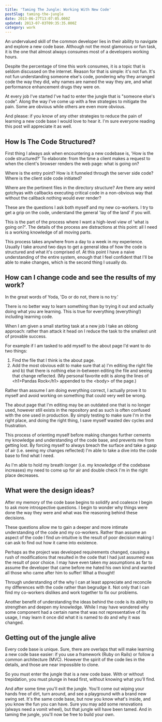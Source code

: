 ```yaml
---
title: 'Taming The Jungle: Working With New Code'
postSlug: taming-the-jungle
date: 2013-06-27T13:07:05.000Z
updated: 2013-07-03T09:35:35.000Z
category: work
---
```


<p>An undervalued skill of the common developer lies in their ability to navigate and explore a new code base.  Although not the most glamorous or fun task, it is the one that almost always consumes most of a developers working hours.</p>

<p>Despite the percentage of time this work consumes, it is a topic that is seldom discussed on the internet.  Reason for that is simple: it's not fun.  It's not fun understanding someone else's code, pondering why they arranged code the way they did, why names are named the way they are, and what performance enhancement drugs they were on.</p>

<p>At every job I've started I've had to enter the jungle that is "someone else's code". Along the way I've come up with a few strategies to mitigate the pain. Some are obvious while others are even more obvious.</p>

<p>And please: if you know of any other strategies to reduce the pain of learning a new code base I would love to hear it.  I'm sure everyone reading this post will appreciate it as well.
<!--more--></p>

<h2>How Is The Code Structured?</h2>

<p>First thing I always ask when encountering a new codebase is, 'How is the code structured?'  To elaborate: from the time a client makes a request to when the client's browser renders the web page: what is going on?</p>

<p>Where is the entry point?  How is it funneled through the server side code?  Where is the client side code initiated?</p>

<p>Where are the pertinent files in the directory structure?  Are there any weird gotchyas with callbacks executing critical code in a non-obvious way that without the callback nothing would ever render?</p>

<p>These are the questions I ask both myself and my new co-workers.  I try to get a grip on the code, understand the general 'lay of the land' if you will.</p>

<p>This is the part of the process where I want a high-level view of 'what is going on?'. The details of the process are distractions at this point: all I need is a working knowledge of all moving parts.</p>

<p>This process takes anywhere from a day to a week in my experience.  Usually I take around two days to get a general idea of how the code is structured and what it's comprised of.  At this point I have a naive understanding of the entire system, enough that I feel confident that I'll be able to make changes, which is the second thing I usually do.</p>

<h2>How can I change code and see the results of my work?</h2>

<p>In the great words of Yoda, 'Do or do not, there is no try.'</p>

<p>There is no better way to learn something than by trying it out and actually doing what you are learning.  This is true for everything (everything!) including learning code.</p>

<p>When I am given a small starting task at a new job I take an oblong approach: rather than attack it head on I reduce the task to the smallest unit of provable success.</p>

<p>For example if I am tasked to add myself to the about page I'd want to do two things:</p>

<ol>
<li>Find the file that I think is the about page.</li>
<li>Add the most obvious edit to make sure that a) I'm editing the right file and b) that there is nothing else in-between editing the file and seeing that change reflected.  (My personal favorite edit is along the lines of &lt;h1&gt;Pandas Rock&lt;/h1&gt; appended to the &lt;body&gt; of the page.)</li>
</ol>

<p>Rather than assume I am doing everything correct, I actually prove it to myself and avoid working on something that could very well be wrong.</p>

<p>The about page that I'm editing may be an outdated one that is no longer used, however still exists in the repository and as such is often confused with the one used in production.  By simply testing to make sure I'm in the right place, and doing the right thing, I save myself wasted dev cycles and frustration.</p>

<p>This process of orienting myself before making changes further cements my knowledge and understanding of the code base, and prevents me from getting lost.  By forcing myself to always breach the surface and take a gasp of air (i.e. seeing my changes reflected) I'm able to take a dive into the code base to find what I need.</p>

<p>As I'm able to hold my breath longer (i.e. my knowledge of the codebase increases) my need to come up for air and double check I'm in the right place decreases.</p>

<h2>What were the design ideas?</h2>

<p>After my memory of the code base begins to solidify and coalesce I begin to ask more introspective questions.  I begin to wonder why things were done the way they were and what was the reasoning behind these decisions.</p>

<p>These questions allow me to gain a deeper and more intimate understanding of the code and my co-workers.  Rather than assume an aspect of the code I find un-intuitive is the result of poor decision making I can ask to find out how it came into existence.</p>

<p>Perhaps as the project was developed requirements changed, causing a rush of modifications that resulted in the code that I had just assumed was the result of poor choice. I may have even taken my assumptions as far to assume the developer that came before me hated his own kind and wanted all those who came after him to suffer!  What a thought!</p>

<p>Through understanding of the why I can at least appreciate and reconcile my differences with the code rather than begrudge it. Not only that I can find my co-workers dislikes and work together to fix our problems.</p>

<p>Another benefit of understanding the ideas behind the code is its ability to strengthen and deepen my knowledge.  While I may have wondered why some component had a certain name that was not representative of its usage, I may learn it once did what it is named to do and why it was changed.</p>

<h2>Getting out of the jungle alive</h2>

<p>Every code base is unique.  Sure, there are overlaps that will make learning a new code base easier: if you use a framework (Ruby on Rails) or follow a common architecture (MVC).  However the spirit of the code lies in the details, and those are near impossible to clone.</p>

<p>So you must enter the jungle that is a new code base.  With or without trepidation, you must plunge in head first, without knowing what you'll find.</p>

<p>And after some time you'll exit the jungle.  You'll come out wiping your hands free of dirt, turn around, and see a playground with a brand new swing set.  It's the same code base, but now you know what's inside, and you know the fun you can have.  Sure you may add some renovations (always need a vomit wheel), but that jungle will have been tamed.  And in taming the jungle, you'll now be free to build your own.</p>
